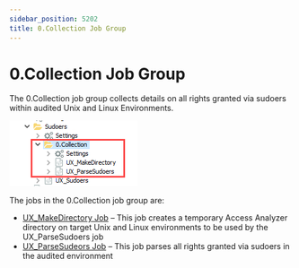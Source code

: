 ```yaml
---
sidebar_position: 5202
title: 0.Collection Job Group
---
```


# 0.Collection Job Group

The 0.Collection job group collects details on all rights granted via sudoers within audited Unix and Linux Environments.

![0.Collection Job Group in the Jobs Tree](../../../../../../../../../static/images/AccessAnalyzer_12.0/Content/Resources/Images/EnterpriseAuditor/Solutions/Unix/PrivilegedAccess/CollectionJobsTree.png "0.Collection Job Group in the Jobs Tree")

The jobs in the 0.Collection job group are:

* [UX\_MakeDirectory Job](UX_MakeDirectory "UX_MakeDirectory Job") – This job creates a temporary Access Analyzer directory on target Unix and Linux environments to be used by the UX\_ParseSudoers job
* [UX\_ParseSudeors Job](UX_ParseSudeors "UX_ParseSudeors Job") – This job parses all rights granted via sudoers in the audited environment